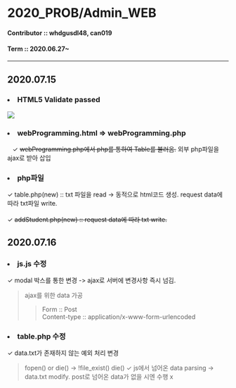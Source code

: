 # 2020_PROB/Admin_WEB
#### Contributor :: whdgusdl48, can019
#### Term :: 2020.06.27~
<hr/>

## **2020.07.15**
### <li> **HTML5 Validate passed**
<img src = "https://user-images.githubusercontent.com/26926966/87548043-ec73a100-c6e6-11ea-9ada-1a8acc19ead3.png" >
  
### <li> **webProgramming.html => webProgramming.php**
&nbsp;&nbsp;&nbsp;✓ ~~webProgramming.php에서 php를 통하여 Table를 불러옴.~~ 외부 php파일을 ajax로 받아 삽입  
### <li> **php파일**
✓ table.php(new) :: txt 파일을 read -> 동적으로 html코드 생성. request data에 따라 txt파일 write.<br>   
✓ ~~addStudent.php(new) :: request data에 따라 txt write.~~
## **2020.07.16**
### <li> **js.js 수정**
✓ modal 박스를 통한 변경 -> ajax로 서버에 변경사항 즉시 넘김.
> ajax를 위한 data 가공
> >  Form :: Post<br/>
> > Content-type :: application/x-www-form-urlencoded
### <li> **table.php 수정**
✓ data.txt가 존재하지 않는 예외 처리 변경
>  fopen() or die() ->  !file_exist() die()
✓ js에서 넘어온 data parsing -> data.txt modify.
> post로 넘어온 data가 없을 시엔 수행 x
